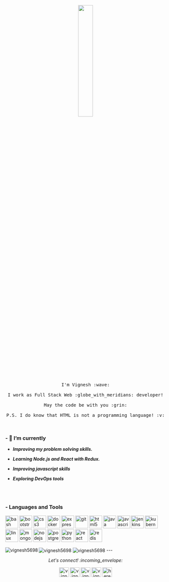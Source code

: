 <p align="center">
  <img src="https://www.greengeeks.com/tutorials/wp-content/uploads/2017/09/giphy.gif" width="30%">
  <br><br>
  <samp>
    I'm Vignesh :wave:
    <br><br>
    I work as Full Stack Web :globe_with_meridians: developer!
    <br><br>
    May the code be with you :grin:
    <br><br>
    P.S. I do know that HTML is not a programming language! :v:
  </samp>
</p>

<br>

### - 🌱 I’m currently 

- ***Improving my problem solving skills.***

- ***Learning Node.js and React with Redux.***

- ***Improving javascript skills***

- ***Exploring DevOps tools***

<br><br>

### - Languages and Tools

<p align="left"><img src="https://www.vectorlogo.zone/logos/gnu_bash/gnu_bash-icon.svg" alt="bash" width="40" height="40"/> <img src="https://devicons.github.io/devicon/devicon.git/icons/bootstrap/bootstrap-plain.svg" alt="bootstrap" width="40" height="40"/> <img src="https://devicons.github.io/devicon/devicon.git/icons/css3/css3-original-wordmark.svg" alt="css3" width="40" height="40"/> <img src="https://devicons.github.io/devicon/devicon.git/icons/docker/docker-original-wordmark.svg" alt="docker" width="40" height="40"/> <img src="https://devicons.github.io/devicon/devicon.git/icons/express/express-original-wordmark.svg" alt="express" width="40" height="40"/> <img src="https://www.vectorlogo.zone/logos/git-scm/git-scm-icon.svg" alt="git" width="40" height="40"/> <img src="https://devicons.github.io/devicon/devicon.git/icons/html5/html5-original-wordmark.svg" alt="html5" width="40" height="40"/> <img src="https://devicons.github.io/devicon/devicon.git/icons/java/java-original-wordmark.svg" alt="java" width="40" height="40"/> <img src="https://devicons.github.io/devicon/devicon.git/icons/javascript/javascript-original.svg" alt="javascript" width="40" height="40"/> <img src="https://www.vectorlogo.zone/logos/jenkins/jenkins-icon.svg" alt="jenkins" width="40" height="40"/> <img src="https://www.vectorlogo.zone/logos/kubernetes/kubernetes-icon.svg" alt="kubernetes" width="40" height="40"/> <img src="https://devicons.github.io/devicon/devicon.git/icons/linux/linux-original.svg" alt="linux" width="40" height="40"/> <img src="https://devicons.github.io/devicon/devicon.git/icons/mongodb/mongodb-original-wordmark.svg" alt="mongodb" width="40" height="40"/> <img src="https://devicons.github.io/devicon/devicon.git/icons/nodejs/nodejs-original-wordmark.svg" alt="nodejs" width="40" height="40"/> <img src="https://devicons.github.io/devicon/devicon.git/icons/postgresql/postgresql-original-wordmark.svg" alt="postgresql" width="40" height="40"/> <img src="https://devicons.github.io/devicon/devicon.git/icons/python/python-original.svg" alt="python" width="40" height="40"/> <img src="https://devicons.github.io/devicon/devicon.git/icons/react/react-original-wordmark.svg" alt="react" width="40" height="40"/> <img src="https://devicons.github.io/devicon/devicon.git/icons/redis/redis-original-wordmark.svg" alt="redis" width="40" height="40"/></p><img align="left" src="https://github-readme-stats.vercel.app/api/top-langs/?username=vignesh5698&layout=compact&hide=html" alt="vignesh5698" />


<img align="center" src="https://github-readme-stats.vercel.app/api?username=vignesh5698&show_icons=true&hide=issues,contribs,stars&theme=tokyonight&count_private=true" alt="vignesh5698" />

<img align="center" src="https://github-readme-stats.vercel.app/api/top-langs/?username=vignesh5698&layout=compact&theme=tokyonight&count_private=true" alt="vignesh5698" />
---

<p align="center"> 
  <i> Let's connect! :incoming_envelope: </i>
</p>

<p align="center"> 
<a href="https://codepen.io/vignesh5698" target="blank"><img align="center" src="https://cdn.jsdelivr.net/npm/simple-icons@3.0.1/icons/codepen.svg" alt="vignesh5698" height="30" width="30" /></a>
<a href="https://dev.to/vignesh5698" target="blank"><img align="center" src="https://cdn.jsdelivr.net/npm/simple-icons@3.0.1/icons/dev-dot-to.svg" alt="vignesh5698" height="30" width="30" /></a>
<a href="https://twitter.com/vignesh5698" target="blank"><img align="center" src="https://cdn.jsdelivr.net/npm/simple-icons@3.0.1/icons/twitter.svg" alt="vignesh5698" height="30" width="30" /></a>
<a href="https://linkedin.com/in/vignesh5698" target="blank"><img align="center" src="https://cdn.jsdelivr.net/npm/simple-icons@3.0.1/icons/linkedin.svg" alt="vignesh5698" height="30" width="30" /></a>
<a href="https://instagram.com/here_ruthless_monk" target="blank"><img align="center" src="https://cdn.jsdelivr.net/npm/simple-icons@3.0.1/icons/instagram.svg" alt="here_ruthless_monk" height="30" width="30" /></a>
</p>